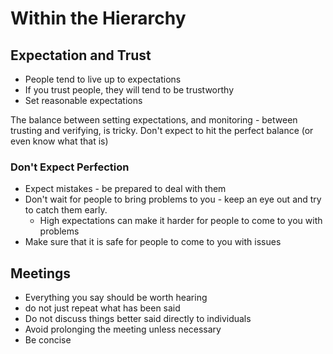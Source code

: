# Within the Hierarchy

## Expectation and Trust

* People tend to live up to expectations
* If you trust people, they will tend to be trustworthy
* Set reasonable expectations

<p class='quote'>The balance between setting expectations, and monitoring - between trusting and verifying, is tricky. Don't expect to hit the perfect balance (or even know what that is)</p>

### Don't Expect Perfection

* Expect mistakes - be prepared to deal with them
* Don't wait for people to bring problems to you - keep an eye out and try to catch them early.
    * High expectations can make it harder for people to come to you with problems
* Make sure that it is safe for people to come to you with issues

## Meetings

* Everything you say should be worth hearing
* do not just repeat what has been said
* Do not discuss things better said directly to individuals
* Avoid prolonging the meeting unless necessary
* Be concise
